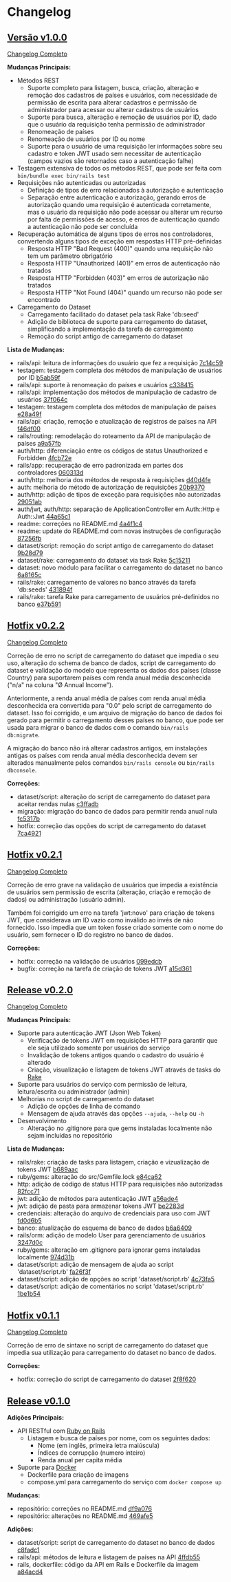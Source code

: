 
# Changelog

## [Versão v1.0.0](https://github.com/giovanigiaqueto/APS-API-RESTful/releases/tag/v1.0.0)

[Changelog Completo](https://github.com/giovanigiaqueto/APS-API-RESTful/compare/v0.2.2...v1.0.0)

**Mudanças Principais:**

* Métodos REST
    * Suporte completo para listagem, busca, criação, alteração e remoção dos cadastros de países e usuários,
        com necessidade de permissão de escrita para alterar cadastros e permissão de administrador para
        acessar ou alterar cadastros de usuários
    * Suporte para busca, alteração e remoção de usuários por ID,
        dado que o usuário da requisição tenha permissão de administrador
    * Renomeação de países
    * Renomeação de usuários por ID ou nome
    * Suporte para o usuário de uma requisição ler informações sobre
        seu cadastro e token JWT usado sem necessitar de autenticação
        (campos vazios são retornados caso a autenticação falhe)
* Testagem extensiva de todos os métodos REST,
    que pode ser feita com `bin/bundle exec bin/rails test`
* Requisições não autenticadas ou autorizadas
    * Definição de tipos de erro relacionados à autorização e autenticação
    * Separação entre autenticação e autorização, gerando erros de autorização
        quando uma requisição é autenticada corretamente, mas o usuário da requisição
        não pode acessar ou alterar um recurso por falta de permissões de acesso,
        e erros de autenticação quando a autenticação não pode ser concluída
* Recuperação automática de alguns tipos de erros nos controladores,
    convertendo alguns tipos de exceção em respostas HTTP pré-definidas
    * Resposta HTTP "Bad Request (400)" quando uma requisição não tem um parâmetro obrigatório
    * Resposta HTTP "Unauthorized (401)" em erros de autenticação não tratados
    * Resposta HTTP "Forbidden (403)" em erros de autorização não tratados
    * Resposta HTTP "Not Found (404)" quando um recurso não pode ser encontrado
* Carregamento do Dataset
    * Carregamento facilitado do dataset pela task Rake 'db:seed'
    * Adição de biblioteca de suporte para carregamento do dataset,
        simplificando a implementação da tarefa de carregamento
    * Remoção do script antigo de carregamento do dataset

**Lista de Mudanças:**

* rails/api: leitura de informações do usuário que fez a requisição [7c14c59](https://github.com/giovanigiaqueto/APS-API-RESTful/commit/7c14c59)
* testagem: testagem completa dos métodos de manipulação de usuários por ID [b5ab59f](https://github.com/giovanigiaqueto/APS-API-RESTful/commit/b5ab59f)
* rails/api: suporte à renomeação do países e usuários [c338415](https://github.com/giovanigiaqueto/APS-API-RESTful/commit/c338415)
* rails/api: implementação dos métodos de manipulação de cadastro de usuários [37f064c](https://github.com/giovanigiaqueto/APS-API-RESTful/commit/37f064c)
* testagem: testagem completa dos métodos de manipulação de países [e28a49f](https://github.com/giovanigiaqueto/APS-API-RESTful/commit/e28a49f)
* rails/api: criação, remoção e atualização de registros de países na API [f46df00](https://github.com/giovanigiaqueto/APS-API-RESTful/commit/f46df00)
* rails/routing: remodelação do roteamento da API de manipulação de países [a9a57fb](https://github.com/giovanigiaqueto/APS-API-RESTful/commit/a9a57fb)
* auth/http: diferenciação entre os códigos de status Unauthorized e Forbidden [4fcb72e](https://github.com/giovanigiaqueto/APS-API-RESTful/commit/4fcb72e)
* rails/app: recuperação de erro padronizada em partes dos controladores [060313d](https://github.com/giovanigiaqueto/APS-API-RESTful/commit/060313d)
* auth/http: melhoria dos métodos de resposta à requisições [d40d4fe](https://github.com/giovanigiaqueto/APS-API-RESTful/commit/d40d4fe)
* auth: melhoria do método de autorização de requisições [20b9370](https://github.com/giovanigiaqueto/APS-API-RESTful/commit/20b9370)
* auth/http: adição de tipos de exceção para requisições não autorizadas [29051ab](https://github.com/giovanigiaqueto/APS-API-RESTful/commit/29051ab)
* auth/jwt, auth/http: separação de ApplicationController em Auth::Http e Auth::Jwt [44a65c1](https://github.com/giovanigiaqueto/APS-API-RESTful/commit/44a65c1)
* readme: correções no README.md [4a4f1c4](https://github.com/giovanigiaqueto/APS-API-RESTful/commit/4a4f1c4)
* readme: update do README.md com novas instruções de configuração [87256fb](https://github.com/giovanigiaqueto/APS-API-RESTful/commit/87256fb)
* dataset/script: remoção do script antigo de carregamento do dataset [9b28d79](https://github.com/giovanigiaqueto/APS-API-RESTful/commit/9b28d79)
* dataset/rake: carregamento do dataset via task Rake [5c15211](https://github.com/giovanigiaqueto/APS-API-RESTful/commit/5c15211)
* dataset: novo módulo para facilitar o carregamento do dataset no banco [6a8165c](https://github.com/giovanigiaqueto/APS-API-RESTful/commit/6a8165c)
* rails/rake: carregamento de valores no banco através da tarefa 'db:seeds' [431894f](https://github.com/giovanigiaqueto/APS-API-RESTful/commit/431894f)
* rails/rake: tarefa Rake para carregamento de usuários pré-definidos no banco [e37b591](https://github.com/giovanigiaqueto/APS-API-RESTful/commit/e37b591)

## [Hotfix v0.2.2](https://github.com/giovanigiaqueto/APS-API-RESTful/releases/tag/v0.2.2)

[Changelog Completo](https://github.com/giovanigiaqueto/APS-API-RESTful/compare/v0.2.1...v0.2.2)

Correção de erro no script de carregamento do dataset que impedia o seu uso,
alteração do schema de banco de dados, script de carregamento do dataset
e validação do modelo que representa os dados dos países (classe Country)
para suportarem países com renda anual média desconhecida ("n/a" na coluna "Ø Annual Income").

Anteriormente, a renda anual média de países com renda anual média desconhecida
era convertida para "0.0" pelo script de carregamento do dataset. Isso foi corrigido,
e um arquivo de migração do banco de dados foi gerado para permitir o carregamento
desses países no banco, que pode ser usada para migrar o banco de dados com o comando
`bin/rails db:migrate`.

A migração do banco não irá alterar cadastros antigos, em instalações antigas
os países com renda anual média desconhecida devem ser alterados manualmente
pelos comandos `bin/rails console` ou `bin/rails dbconsole`.

**Correções:**

* dataset/script: alteração do script de carregamento do dataset para aceitar rendas nulas [c3ffadb](https://github.com/giovanigiaqueto/APS-API-RESTful/commit/c3ffadb)
* migração: migração do banco de dados para permitir renda anual nula [fc5317b](https://github.com/giovanigiaqueto/APS-API-RESTful/commit/fc5317b)
* hotfix: correção das opções do script de carregamento do dataset [7ca4921](https://github.com/giovanigiaqueto/APS-API-RESTful/commit/7ca4921)

## [Hotfix v0.2.1](https://github.com/giovanigiaqueto/APS-API-RESTful/releases/tag/v0.2.1)

[Changelog Completo](https://github.com/giovanigiaqueto/APS-API-RESTful/compare/v0.2.0...v0.2.1)

Correção de erro grave na validação de usuários que impedia a existência de usuários sem permissão
de escrita (alteração, criação e remoção de dados) ou administração (usuário admin).

Também foi corrigido um erro na tarefa 'jwt:novo' para criação de tokens JWT, que considerava um ID vazio como inválido
ao invés de não fornecido. Isso impedia que um token fosse criado somente com o nome do usuário, sem fornecer
o ID do registro no banco de dados.

**Correções:**

* hotfix: correção na validação de usuários [099edcb](https://github.com/giovanigiaqueto/APS-API-RESTful/commit/099edcb)
* bugfix: correção na tarefa de criação de tokens JWT [a15d361](https://github.com/giovanigiaqueto/APS-API-RESTful/commit/a15d361)

## [Release v0.2.0](https://github.com/giovanigiaqueto/APS-API-RESTful/releases/tag/v0.2.0)

[Changelog Completo](https://github.com/giovanigiaqueto/APS-API-RESTful/compare/v0.1.1...v0.2.0)

**Mudanças Principais:**

* Suporte para autenticação JWT (Json Web Token)
    * Verificação de tokens JWT em requisições HTTP para garantir
        que ele seja utilizado somente por usuários do serviço
    * Invalidação de tokens antigos quando o cadastro do usuário é alterado
    * Criação, visualização e listagem de tokens JWT através de tasks do [Rake](https://github.com/ruby/rake)
* Suporte para usuários do serviço com permissão de leitura,
    leitura/escrita ou administrador (admin)
* Melhorias no script de carregamento do dataset
    * Adição de opções de linha de comando
    * Mensagem de ajuda através das opções `--ajuda`, `--help` ou `-h`
* Desenvolvimento
    * Alteração no .gitignore para que gems instaladas localmente não sejam incluídas no repositório

**Lista de Mudanças:**

* rails/rake: criação de tasks para listagem, criação e vizualização de tokens JWT [b689aac](https://github.com/giovanigiaqueto/APS-API-RESTful/commit/b689aac)
* ruby/gems: alteração do src/Gemfile.lock [e84ca62](https://github.com/giovanigiaqueto/APS-API-RESTful/commit/e84ca62)
* http: adição de código de status HTTP para requisições não autorizadas [82fcc71](https://github.com/giovanigiaqueto/APS-API-RESTful/commit/82fcc71)
* jwt: adição de métodos para autenticação JWT [a56ade4](https://github.com/giovanigiaqueto/APS-API-RESTful/commit/a56ade4)
* jwt: adição de pasta para armazenar tokens JWT [be2283d](https://github.com/giovanigiaqueto/APS-API-RESTful/commit/be2283d)
* credenciais: alteração do arquivo de credenciais para uso com JWT [fd0d6b5](https://github.com/giovanigiaqueto/APS-API-RESTful/commit/fd0d6b5)
* banco: atualização do esquema de banco de dados [b6a6409](https://github.com/giovanigiaqueto/APS-API-RESTful/commit/b6a6409)
* rails/orm: adição de modelo User para gerenciamento de usuários [3247d0c](https://github.com/giovanigiaqueto/APS-API-RESTful/commit/3247d0c)
* ruby/gems: alteração em .gitignore para ignorar gems instaladas localmente [974d31b](https://github.com/giovanigiaqueto/APS-API-RESTful/commit/974d31b)
* dataset/script: adição de mensagem de ajuda ao script 'dataset/script.rb' [fa26f3f](https://github.com/giovanigiaqueto/APS-API-RESTful/commit/fa26f3f)
* dataset/script: adição de opções ao script 'dataset/script.rb' [4c73fa5](https://github.com/giovanigiaqueto/APS-API-RESTful/commit/4c73fa5)
* dataset/script: adição de comentários no script 'dataset/script.rb' [1be1b54](https://github.com/giovanigiaqueto/APS-API-RESTful/commit/1be1b54)

## [Hotfix v0.1.1](https://github.com/giovanigiaqueto/APS-API-RESTful/releases/tag/v0.1.1)

[Changelog Completo](https://github.com/giovanigiaqueto/APS-API-RESTful/compare/v0.1.0...v0.1.1)

Correção de erro de sintaxe no script de carregamento do dataset
que impedia sua utilização para carregamento do dataset no banco de dados.

**Correções:**

* hotfix: correção do script de carregamento do dataset [2f8f620](https://github.com/giovanigiaqueto/APS-API-RESTful/commit/2f8f620)

## [Release v0.1.0](https://github.com/giovanigiaqueto/APS-API-RESTful/releases/tag/v0.1.0)

**Adições Principais:**

* API RESTful com [Ruby on Rails](https://rubyonrails.org/)
    * Listagem e busca de países por nome, com os seguintes dados:
        * Nome (em inglês, primeira letra maiúscula)
        * Índices de corrupção (numero inteiro)
        * Renda anual per capita média
* Suporte para [Docker](https://www.docker.com/)
    * Dockerfile para criação de imagens
    * compose.yml para carregamento do serviço com `docker compose up`

**Mudanças:**

* repositório: correções no README.md [df9a076](https://github.com/giovanigiaqueto/APS-API-RESTful/commit/df9a076)
* repositório: alterações no README.md [469afe5](https://github.com/giovanigiaqueto/APS-API-RESTful/commit/469afe5)

**Adições:**

* dataset/script: script de carregamento do dataset no banco de dados [c8fadc1](https://github.com/giovanigiaqueto/APS-API-RESTful/commit/c8fadc1)
* rails/api: métodos de leitura e listagem de países na API [4ffdb55](https://github.com/giovanigiaqueto/APS-API-RESTful/commit/4ffdb55)
* rails, dockerfile: código da API em Rails e Dockerfile da imagem [a84acd4](https://github.com/giovanigiaqueto/APS-API-RESTful/commit/a84acd4)
